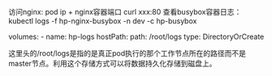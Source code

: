 访问nginx: pod ip + nginx容器端口 curl xxx:80
查看busybox容器日志：kubectl logs -f hp-nginx-busybox -n dev -c hp-busybox

volumes:
    - name: hp-logs
      hostPath:
        path: /root/logs
        type: DirectoryOrCreate

这里头的/root/logs是指的是真正pod执行的那个工作节点所在的路径而不是master节点。利用这个存储方式可以将数据持久化存储到磁盘上。